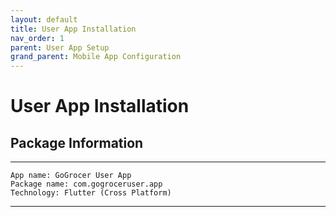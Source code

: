 ```yaml
---
layout: default
title: User App Installation
nav_order: 1
parent: User App Setup
grand_parent: Mobile App Configuration
---
```

# User App Installation
## Package Information

***
    App name: GoGrocer User App
    Package name: com.gogroceruser.app
    Technology: Flutter (Cross Platform)
***
